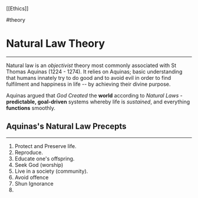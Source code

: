 [[Ethics]]


#theory 
# Natural Law Theory 
--- 
Natural law is an *objectivist* theory most commonly associated with St Thomas Aquinas (1224 - 1274). It relies on Aquinas; basic understanding that humans innately try to do good and to avoid evil in order to find fulfilment and happiness in life -- by achieving their divine purpose. 

Aquinas argued that *God Created* the **world** according to *Natural Laws* - **predictable, goal-driven** systems whereby life is *sustained*, and everything **functions** smoothly. 


## Aquinas's Natural Law Precepts
---
1. Protect and Preserve life.
2. Reproduce.
3. Educate one's offspring.
4. Seek God (worship)
5. Live in a society (community).
6. Avoid offence
7. Shun Ignorance
8. 